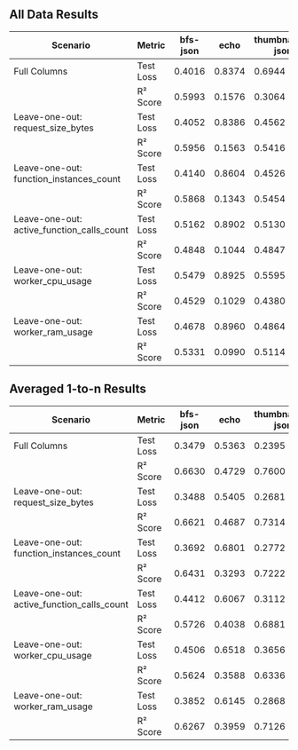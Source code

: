 ## All Data Results

| Scenario | Metric | bfs-json | echo | thumbnailer-json |
| --- | --- | --- | --- | --- |
| Full Columns | Test Loss | 0.4016 | 0.8374 | 0.6944 |
|  | R² Score | 0.5993 | 0.1576 | 0.3064 |
| Leave-one-out: request_size_bytes | Test Loss | 0.4052 | 0.8386 | 0.4562 |
|  | R² Score | 0.5956 | 0.1563 | 0.5416 |
| Leave-one-out: function_instances_count | Test Loss | 0.4140 | 0.8604 | 0.4526 |
|  | R² Score | 0.5868 | 0.1343 | 0.5454 |
| Leave-one-out: active_function_calls_count | Test Loss | 0.5162 | 0.8902 | 0.5130 |
|  | R² Score | 0.4848 | 0.1044 | 0.4847 |
| Leave-one-out: worker_cpu_usage | Test Loss | 0.5479 | 0.8925 | 0.5595 |
|  | R² Score | 0.4529 | 0.1029 | 0.4380 |
| Leave-one-out: worker_ram_usage | Test Loss | 0.4678 | 0.8960 | 0.4864 |
|  | R² Score | 0.5331 | 0.0990 | 0.5114 |

## Averaged 1-to-n Results

| Scenario | Metric | bfs-json | echo | thumbnailer-json |
| --- | --- | --- | --- | --- |
| Full Columns | Test Loss | 0.3479 | 0.5363 | 0.2395 |
|  | R² Score | 0.6630 | 0.4729 | 0.7600 |
| Leave-one-out: request_size_bytes | Test Loss | 0.3488 | 0.5405 | 0.2681 |
|  | R² Score | 0.6621 | 0.4687 | 0.7314 |
| Leave-one-out: function_instances_count | Test Loss | 0.3692 | 0.6801 | 0.2772 |
|  | R² Score | 0.6431 | 0.3293 | 0.7222 |
| Leave-one-out: active_function_calls_count | Test Loss | 0.4412 | 0.6067 | 0.3112 |
|  | R² Score | 0.5726 | 0.4038 | 0.6881 |
| Leave-one-out: worker_cpu_usage | Test Loss | 0.4506 | 0.6518 | 0.3656 |
|  | R² Score | 0.5624 | 0.3588 | 0.6336 |
| Leave-one-out: worker_ram_usage | Test Loss | 0.3852 | 0.6145 | 0.2868 |
|  | R² Score | 0.6267 | 0.3959 | 0.7126 |